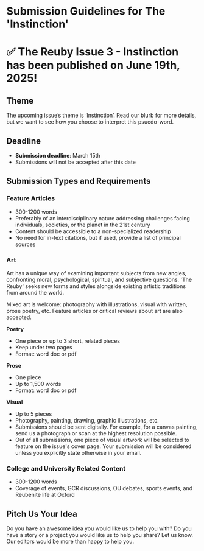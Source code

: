# Submission Guidelines for The 'Instinction'

# ✅ The Reuby Issue 3 - Instinction has been published on June 19th, 2025! 

## Theme
The upcoming issue’s theme is ‘Instinction’. Read our blurb for more details, but we want
to see how you choose to interpret this psuedo-word.

## Deadline
- **Submission deadline**: March 15th
- Submissions will not be accepted after this date


## Submission Types and Requirements

### Feature Articles
- 300-1200 words
- Preferably of an interdisciplinary nature addressing challenges facing individuals, societies, or the planet in the 21st century
- Content should be accessible to a non-specialized readership
- No need for in-text citations, but if used, provide a list of principal sources

### Art
Art has a unique way of examining important subjects from new angles, confronting moral, psychological, spiritual, and subjective questions. 'The Reuby' seeks new forms and styles alongside existing artistic traditions from around the world.

Mixed art is welcome: photography with illustrations, visual with written, prose poetry, etc. Feature articles or critical reviews about art are also accepted.

**Poetry**
- One piece or up to 3 short, related pieces
- Keep under two pages
- Format: word doc or pdf

**Prose**
- One piece
- Up to 1,500 words
- Format: word doc or pdf

**Visual**
- Up to 5 pieces
- Photography, painting, drawing, graphic illustrations, etc.
- Submissions should be sent digitally. For example, for a canvas painting, send us a photograph or scan at the highest resolution possible.
- Out of all submissions, one piece of visual artwork will be selected to feature on the
issue's cover page. Your submission will be considered unless you explicitly state
otherwise in your email.

### College and University Related Content
- 300-1200 words
- Coverage of events, GCR discussions, OU debates, sports events, and Reubenite life at Oxford

## Pitch Us Your Idea
Do you have an awesome idea you would like us to help you with? Do you have a story or a
project you would like us to help you share? Let us know. Our editors would be more than
happy to help you.

